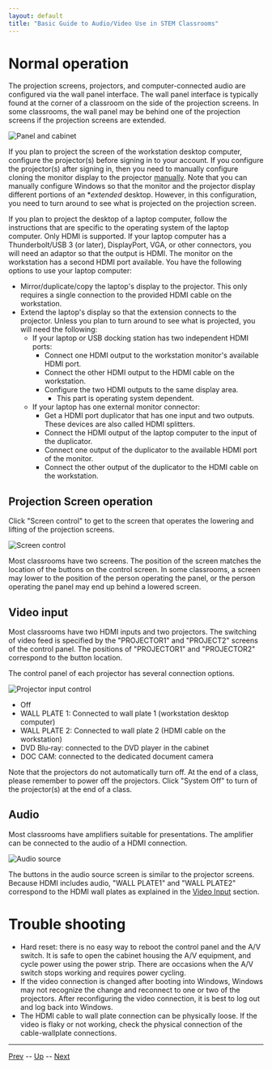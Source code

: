 ```yaml
---
layout: default
title: "Basic Guide to Audio/Video Use in STEM Classrooms"
---
```


# Normal operation

The projection screens, projectors, and computer-connected audio are configured via the wall panel interface. The wall panel interface is typically found at the corner of a classroom on the side of the projection screens. In some classrooms, the wall panel may be behind one of the projection screens if the projection screens are extended.

![Panel and cabinet](panelAndCabinet.png)

If you plan to project the screen of the workstation desktop computer, configure the projector(s) before signing in to your account. If you configure the projector(s) after signing in, then you need to manually configure cloning the monitor display to the projector [manually](https://support.microsoft.com/en-us/windows/connect-to-a-projector-or-pc-7e170c39-58dc-c866-7d55-be2372632892). Note that you can manually configure Windows so that the monitor and the projector display different portions of an **extended* desktop. However, in this configuration, you need to turn around to see what is projected on the projection screen.

If you plan to project the desktop of a laptop computer, follow the instructions that are specific to the operating system of the laptop computer. Only HDMI is supported. If your laptop computer has a Thunderbolt/USB 3 (or later), DisplayPort, VGA, or other connectors, you will need an adaptor so that the output is HDMI. The monitor on the workstation has a second HDMI port available. You have the following options to use your laptop computer:

* Mirror/duplicate/copy the laptop's display to the projector. This only requires a single connection to the provided HDMI cable on the workstation.
* Extend the laptop's display so that the extension connects to the projector. Unless you plan to turn around to see what is projected, you will need the following:
  * If your laptop or USB docking station has two independent HDMI ports:
    * Connect one HDMI output to the workstation monitor's available HDMI port.
    * Connect the other HDMI output to the HDMI cable on the workstation.
    * Configure the two HDMI outputs to the same display area.
      * This part is operating system dependent.
  * If your laptop has one external monitor connector:
    * Get a HDMI port duplicator that has one input and two outputs. These devices are also called HDMI splitters.
    * Connect the HDMI output of the laptop computer to the input of the duplicator.
    * Connect one output of the duplicator to the available HDMI port of the monitor.
    * Connect the other output of the duplicator to the HDMI cable on the workstation.

## Projection Screen operation

Click "Screen control" to get to the screen that operates the lowering and lifting of the projection screens.

![Screen control](screenControl.png)

Most classrooms have two screens. The position of the screen matches the location of the buttons on the control screen. In some classrooms, a screen may lower to the position of the person operating the panel, or the person operating the panel may end up behind a lowered screen.


## Video input

Most classrooms have two HDMI inputs and two projectors. The switching of video feed is specified by the "PROJECTOR1" and "PROJECT2" screens of the control panel. The positions of "PROJECTOR1" and "PROJECTOR2" correspond to the button location.

The control panel of each projector has several connection options.

![Projector input control](projector.jpg)

* Off
* WALL PLATE 1: Connected to wall plate 1 (workstation desktop computer)
* WALL PLATE 2: Connected to wall plate 2 (HDMI cable on the workstation)
* DVD Blu-ray: connected to the DVD player in the cabinet
* DOC CAM: connected to the dedicated document camera

Note that the projectors do not automatically turn off. At the end of a class, please remember to power off the projectors. Click "System Off" to turn of the projector(s) at the end of a class.

## Audio

Most classrooms have amplifiers suitable for presentations. The amplifier can be connected to the audio of a HDMI connection.

![Audio source](audioSource.jpg)

The buttons in the audio source screen is similar to the projector screens. Because HDMI includes audio, "WALL PLATE1" and "WALL PLATE2" correspond to the HDMI wall plates as explained in the [Video Input](#Video-input) section. 

# Trouble shooting

* Hard reset: there is no easy way to reboot the control panel and the A/V switch. It is safe to open the cabinet housing the A/V equipment, and cycle power using the power strip. There are occasions when the A/V switch stops working and requires power cycling.
* If the video connection is changed after booting into Windows, Windows may not recognize the change and reconnect to one or two of the projectors. After reconfiguring the video connection, it is best to log out and log back into Windows.
* The HDMI cable to wall plate connection can be physically loose. If the video is flaky or not working, check the physical connection of the cable-wallplate connections.

---

[Prev](0414.md) -- [Up](../README.md) -- [Next](0416.md)

